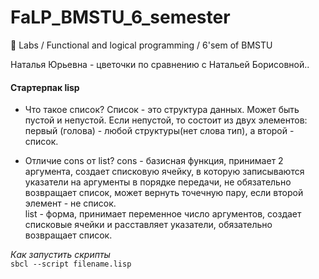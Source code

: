 # FaLP_BMSTU_6_semester
:ghost: Labs / Functional and logical programming / 6'sem of BMSTU

Наталья Юрьевна - цветочки по сравнению с Натальей Борисовной..


#### Стартерпак lisp  
- Что такое список?
Список - это структура данных. Может быть пустой и непустой. Если непустой, то состоит из двух элементов: первый (голова) - любой структуры(нет слова тип), а второй - список.

- Отличие cons от list?
cons - базисная функция, принимает 2 аргумента, создает списковую ячейку, в которую записываются указатели на аргументы в порядке передачи, не обязательно возвращает список, может вернуть точечную пару, если второй элемент - не список.  
list - форма, принимает переменное число аргументов, создает списковые ячейки и расставляет указатели, обязательно возвращает список.  


_Как запустить скрипты_  
`sbcl --script filename.lisp `
